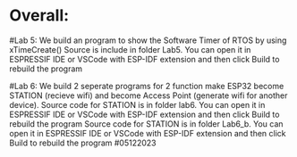 
# Overall:
#Lab 5:
We build an program to show the Software Timer of RTOS by using xTimeCreate()
Source is include in folder Lab5. You can open it in ESPRESSIF IDE or VSCode with ESP-IDF extension and then click Build to rebuild the program

#Lab 6:
 We build 2 seperate programs for 2 function make ESP32 become STATION (recieve wifi) and become Access Point (generate wifi for another device).
Source code for STATION is in folder lab6. You can open it in ESPRESSIF IDE or VSCode with ESP-IDF extension and then click Build to rebuild the program
Source code for STATION is in folder Lab6_b. You can open it in ESPRESSIF IDE or VSCode with ESP-IDF extension and then click Build to rebuild the program
#05122023
